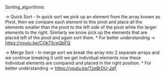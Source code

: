 Sorting_algorithms:


-> Quick Sort - In quick sort we pick up an element from the array known as Pivot, then we compare each element to this pivot and place all the elements smaller than the pivot to the left side of the pivot while the larger elements to the right. Similarly we know pick up the elements that are placed left of the pivot and again sort them. * For better understanding -> https://youtu.be/COk73cpQbFQ


-> Merge Sort - In merge sort we break the array into 2 separate arrays and we continue breaking it until we get individual elements now these individual elements are compared and placed in the right position. * For better understanding -> https://youtu.be/TzeBrDU-JaY

